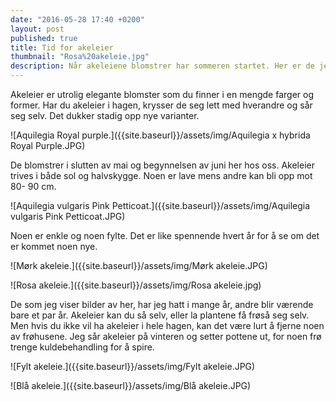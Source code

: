 ```yaml
---
date: "2016-05-28 17:40 +0200"
layout: post
published: true
title: Tid for akeleier
thumbnail: "Rosa%20akeleie.jpg"
description: Når akeleiene blomstrer har sommeren startet. Her er de jeg har i hagen for tiden.
---
```


Akeleier er utrolig elegante blomster som du finner i en mengde farger og former. 
Har du akeleier i hagen, krysser de seg lett med hverandre og sår seg selv. Det dukker stadig opp nye varianter. 

![Aquilegia Royal purple.]({{site.baseurl}}/assets/img/Aquilegia x hybrida Royal Purple.JPG)

De blomstrer i slutten av mai og begynnelsen av juni her hos oss. Akeleier trives i både sol og halvskygge. Noen er lave mens andre kan bli opp mot 80- 90 cm. 

![Aquilegia vulgaris Pink Petticoat.]({{site.baseurl}}/assets/img/Aquilegia vulgaris Pink Petticoat.JPG)

<!--more-->

Noen er enkle og noen fylte. Det er like spennende hvert år for å se om det er kommet noen nye.

![Mørk akeleie.]({{site.baseurl}}/assets/img/Mørk akeleie.JPG)

![Rosa akeleie.]({{site.baseurl}}/assets/img/Rosa akeleie.jpg)

De som jeg viser bilder av her, har jeg hatt i mange år, andre blir værende bare et par år. 
Akeleier kan du så selv, eller la plantene få frøså seg selv. Men hvis du ikke vil ha akeleier i hele hagen, kan det være lurt å fjerne noen av frøhusene. Jeg sår akeleier på vinteren og setter pottene ut, for noen frø trenge kuldebehandling for å spire. 

![Fylt akeleie.]({{site.baseurl}}/assets/img/Fylt akeleie.JPG)

![Blå akeleie.]({{site.baseurl}}/assets/img/Blå akeleie.JPG)

